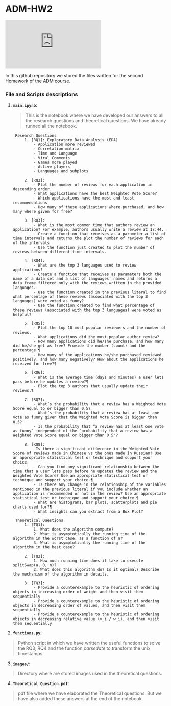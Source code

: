 # ADM-HW2

![steam](https://www.vortez.net/contentteller.php?ct=news&action=file&id=18653)

In this github repository we stored the files written for the second Homework of the ADM course.

### File and Scripts descriptions
1. __`main.ipynb`__:
    > This is the notebook where we have developed our answers to all the research questions and theoretical questions. We have already runned all the notebook.
    
        Research Questions
            1. [RQ1]: Exploratory Data Analysis (EDA)
                - Application more reviewed 
                - Correlation matrix
                - Time and Language
                - Viral Comments
                - Games more played
                - Active players
                - Languages and subplots
    
            2. [RQ2]:
                - Plot the number of reviews for each application in descending order.
                - What applications have the best Weighted Vote Score?
                - Which applications have the most and least recommendations
                - How many of these applications where purchased, and how many where given for free?
        
            3. [RQ3]:
                - What is the most common time that authors review an application? For example, authors usually write a review at 17:44.
                - Create a function that receives as a parameter a list of time intervals and returns the plot the number of reviews for each of the intervals
                - Use the function just created to plot the number of reviews between different time intervals.
    
            4. [RQ4]:
                - What are the top 3 languages used to review applications?
                - Create a function that receives as parameters both the name of a data set and a list of languages’ names and returns a data frame filtered only with the reviews written in the provided languages.
                - Use the function created in the previous literal to find what percentage of these reviews (associated with the top 3 languages) were voted as funny?
                - Use the function created to find what percentage of these reviews (associated with the top 3 languages) were voted as helpful?
          
            5. [RQ5]:
                - Plot the top 10 most popular reviewers and the number of reviews.
                - What applications did the most popular author review?
                - How many applications did he/she purchase, and how many did he/she get as free? Provide the number (count) and the percentage.¶
                - How many of the applications he/she purchased reviewed positively, and how many negatively? How about the applications he received for free?¶
          
            6. [RQ6]:
                - What is the average time (days and minutes) a user lets pass before he updates a review?¶
                - Plot the top 3 authors that usually update their reviews.¶
                 
            7. [RQ7]:
                - What’s the probability that a review has a Weighted Vote Score equal to or bigger than 0.5?
                - What’s the probability that a review has at least one vote as funny given that the Weighted Vote Score is bigger than 0.5?
                - Is the probability that “a review has at least one vote as funny” independent of the “probability that a review has a Weighted Vote Score equal or bigger than 0.5"?
          
            8. [RQ8]:
                -Is there a significant difference in the Weighted Vote Score of reviews made in Chinese vs the ones made in Russian? Use an appropriate statistical test or technique and support your choice.
                - Can you find any significant relationship between the time that a user lets pass before he updates the review and the Weighted Vote Score? Use an appropriate statistical test or technique and support your choice.¶
                - Is there any change in the relationship of the variables mentioned in the previous literal if you include whether an application is recommended or not in the review? Use an appropriate statistical test or technique and support your choice.¶
                - What are histograms, bar plots, scatterplots and pie charts used for?¶
                - What insights can you extract from a Box Plot?
            
        Theoretical Questions
            1. [TQ1]:
                1. What does the algorithm compute?
                2. What is asymptotically the running time of the algorithm in the worst case, as a function of n?
                3. What is asymptotically the running time of the algorithm in the best case?

            2. [TQ2]:
                1. How much running time does it take to execute splitSwap(a, 0, n)? 
                2. What does this algorithm do? Is it optimal? Describe the mechanism of the algorithm in details.

            3. [TQ3]:
                - Provide a counterexample to the heuristic of ordering objects in increasing order of weight and then visit them sequentially
                - Provide a counterexample to the heuristic of ordering objects in decreasing order of values, and then visit them sequentially
                - Provide a counterexample to the heuristic of ordering objects in decreasing relative value (v_i / w_i), and then visit them sequentially
             
      
2. __`functions.py`__:
  > Python script in which we have written the useful functions to solve the RQ3, RQ4 and the function *parsedate* to transform the unix timestamps.
3. __`images/`__: 
  > Directory where are stored images used in the theoretical questions.
4. __`Theoretical Question.pdf`__: 
  > pdf file where we have elaborated the Theoretical questions. But we have also added these answers at the end of the notebook. 
